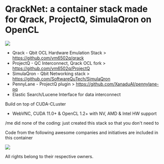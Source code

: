 # QrackNet: a container stack made for Qrack, ProjectQ, SimulaQron on OpenCL

![](https://img.shields.io/docker/automated/jrottenberg/ffmpeg.svg)

- Qrack - Qbit OCL Hardware Emulation Stack > https://github.com/vm6502q/qrack
- ProjectQ - QC Interconnect, Qrack OCL fork > https://github.com/vm6502q/ProjectQ
- SimulaQron - Qbit Networking stack > https://github.com/SoftwareQuTech/SimulaQron
- PennyLane - ProjectQ plugin > https://github.com/XanaduAI/pennylane-pq
- Elastic Search/Lucene Interface for data interconnect

Build on top of CUDA-CLuster
- WebVNC, CUDA 11.0+ & OpenCL 1.2+ with NV, AMD & Intel HW support

/me did none of the coding: just created this stack so that you don't need to

Code from the following awesome companies and initiatives are included in this container

![](https://user-images.githubusercontent.com/12692227/57654809-61c07f00-75d5-11e9-9005-38d60d8d4db4.png)

All rights belong to their respective owners.
